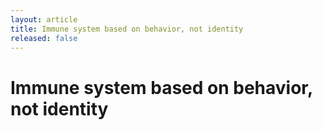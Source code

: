 ```yaml
---
layout: article
title: Immune system based on behavior, not identity
released: false
---
```


# Immune system based on behavior, not identity

